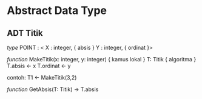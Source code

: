 # Abstract Data Type

## ADT Titik
_type_ POINT : < X : integer, { absis }
               Y : integer, { ordinat }>

_function_ MakeTitik(x: integer, y: integer)
    { kamus lokal }
        T: Titik
    { algoritma }
        T.absis <- x
        T.ordinat <- y
        
contoh: T1 <- MakeTitik(3,2)

_function_ GetAbsis(T: Titik)
    -> T.absis